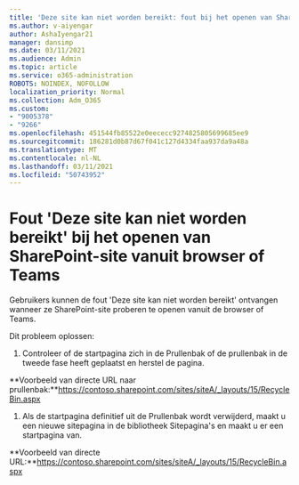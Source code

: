 ```yaml
---
title: 'Deze site kan niet worden bereikt: fout bij het openen van SharePoint-site vanuit browser of Teams'
ms.author: v-aiyengar
author: AshaIyengar21
manager: dansimp
ms.date: 03/11/2021
ms.audience: Admin
ms.topic: article
ms.service: o365-administration
ROBOTS: NOINDEX, NOFOLLOW
localization_priority: Normal
ms.collection: Adm_O365
ms.custom:
- "9005378"
- "9266"
ms.openlocfilehash: 451544fb85522e0eececc9274825805699685ee9
ms.sourcegitcommit: 186281d0b87d67f041c127d4334faa937da9a48a
ms.translationtype: MT
ms.contentlocale: nl-NL
ms.lasthandoff: 03/11/2021
ms.locfileid: "50743952"
---
```

# <a name="this-site-cant-be-reached-error-when-trying-to-access-sharepoint-site-from-browser-or-teams"></a>Fout 'Deze site kan niet worden bereikt' bij het openen van SharePoint-site vanuit browser of Teams

Gebruikers kunnen de fout 'Deze site kan niet worden bereikt' ontvangen wanneer ze SharePoint-site proberen te openen vanuit de browser of Teams. 

Dit probleem oplossen: 

1. Controleer of de startpagina zich in de Prullenbak of de prullenbak in de tweede fase heeft geplaatst en herstel de pagina.

**Voorbeeld van directe URL naar prullenbak:**https://contoso.sharepoint.com/sites/siteA/_layouts/15/RecycleBin.aspx

1. Als de startpagina definitief uit de Prullenbak wordt verwijderd, maakt u een nieuwe sitepagina in de bibliotheek Sitepagina's en maakt u er een startpagina van. 

**Voorbeeld van directe URL:**https://contoso.sharepoint.com/sites/siteA/_layouts/15/RecycleBin.aspx